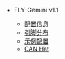 * FLY-Gemini v1.1
 
  * [配置信息](/board/fly_gemini_v1-1/README.md)
  * [引脚分布](/board/fly_gemini_v1-1/pins.md)
  * [示例配置](/board/fly_gemini_v1-1/cfg.md)
  * [CAN Hat](/board/fly_gemini_v1-1/canhat.md)